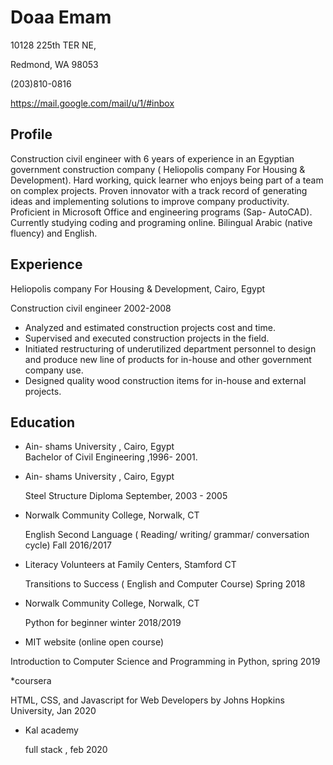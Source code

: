 # Doaa Emam

10128  225th  TER NE,

Redmond, WA 98053

(203)810-0816

<https://mail.google.com/mail/u/1/#inbox>

## Profile 

Construction  civil engineer with 6 years of  experience in an Egyptian  government construction company ( Heliopolis company For Housing & Development).  Hard working, quick learner who enjoys being part of a team  on  complex projects.  Proven innovator with  a track record of generating ideas and implementing  solutions to improve company productivity.  Proficient in Microsoft Office and engineering programs (Sap- AutoCAD).  Currently studying coding and  programing online.  Bilingual Arabic (native fluency) and English.

## Experience

 Heliopolis company For Housing & Development, Cairo, Egypt

Construction  civil engineer         2002-2008

* Analyzed  and estimated construction  projects cost and time. 
* Supervised  and executed construction  projects  in the field.
* Initiated restructuring  of underutilized department personnel to design and produce new line of products for in-house and other government company use.
* Designed quality  wood construction items for  in-house and external  projects.

## Education

*   Ain- shams University , Cairo, Egypt  
    Bachelor of Civil Engineering ,1996- 2001.

*   Ain- shams University , Cairo, Egypt       
 
    Steel Structure Diploma September,  2003 - 2005

*  Norwalk Community College, Norwalk, CT 

   English Second Language ( Reading/ writing/ grammar/ conversation cycle)    Fall  2016/2017

*  Literacy Volunteers at Family Centers, Stamford  CT
 
   Transitions to Success ( English and Computer Course)  Spring 2018

*  Norwalk Community College, Norwalk, CT 

   Python for beginner winter 2018/2019

*  MIT website (online open course)
    
  Introduction to Computer Science and Programming in Python,   spring 2019   

*coursera 

   HTML, CSS, and Javascript for Web Developers
   by Johns Hopkins University, Jan 2020
   
* Kal academy 

   full stack ,  feb 2020
                                                                                         
